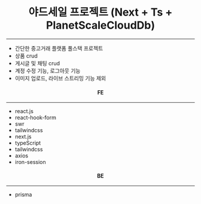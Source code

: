 <h1 align="center">야드세일 프로젝트 (Next + Ts + PlanetScaleCloudDb)</h1>
<hr/>

<ul>
  <li>간단한 중고거래 플랫폼 풀스택 프로젝트</li>
  <li>상품 crud</li>
  <li>게시글 및 채팅 crud</li>
  <li>계정 수정 기능, 로그아웃 기능</li>
  <li>이미지 업로드, 라이브 스트리밍 기능 제외</li>
</ul>

<h4 align="center">FE</h4>
<hr/>
<ul>
  <li>react.js</li>
  <li>react-hook-form</li>
  <li>swr</li>
  <li>tailwindcss</li>
  <li>next.js</li>
  <li>typeScript</li>
  <li>tailwindcss</li>  
  <li>axios</li>
  <li>iron-session</li>
</ul>

<h4 align="center">BE</h4>
<hr/>
<ul>
  <li>prisma</li>
</ul>

